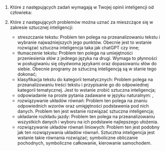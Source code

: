 1. Które z następujących zadań wymagają w Twojej opinii inteligencji od człowieka:

2. Które z następujących problemów można uznać za mieszczące się w zakresie sztucznej
inteligencji:
   * streszczanie tekstu:  Problem ten polega na przeanalizowaniu tekstu i wybranie najważniejszych jego punktów. Obecnie jest to wstanie rozwiązać sztuczna inteligencja
   taka jak chatGPT czy inne;
   * tłumaczenie tekstu: Problem ten polega na umiejętności przeniesienia słów z jednego języka na drugi. Wymaga to płynności w posługiwaniu się obydwoma językami
   oraz dopasowaniu słów do siebie. Obecnie programy ze sztuczną inteligencją są w stanie tego dokonać;
   * klasyfikacja tekstu do kategorii tematycznych: Problem polega na przeanalizowaniu treści tekstu i przypisanie go do odpowiednej kategorii tematycznej. Jest to wstanie zrobić sztuczna inteligencja;
   * odpowiadanie na proste pytania zadawane w języku naturalnym: ,
   * rozwiązywanie układów równań: Problem ten polega na znaniu odpowiednich wzorów oraz umięjętności podstawenia pod nich danych.
   Problem ten jest wstanie rozwiązać sztuczna inteligencja;
   * układanie rozkładu jazdy: Problem ten polega na przeanalizowaniu wszystkich danych i wyboru na ich podstawie najlepszego ułożenia. 
   * rozwiązywanie układów równań liniowych: Problem ten jest podobny jak ten rozwiązywania układów równań. Sztucztna inteligencja jest wstanie takie równania rozwiązać;
   symboliczne obliczanie pochodnych,
   symboliczne całkowanie,
   kierowanie samochodem.
